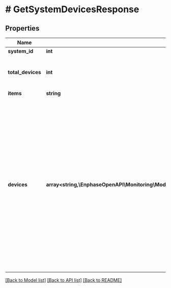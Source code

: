 # # GetSystemDevicesResponse

## Properties

Name | Type | Description | Notes
------------ | ------------- | ------------- | -------------
**system_id** | **int** | System ID. | [optional]
**total_devices** | **int** | Total active devices associated with the system. | [optional]
**items** | **string** | List key. | [optional]
**devices** | **array<string,\EnphaseOpenAPI\Monitoring\Model\GetSystemDevicesResponseDevicesValueInner[]>** | Hash keys include all the possible device types micros, meters, gateways, mids, q_relays, ACBs, Encharges, Enpowers (if the devices of this type are present). For all the device types, the object will contain the serial_number and model with some additional information pertaining to the device type. | [optional]

[[Back to Model list]](../../README.md#models) [[Back to API list]](../../README.md#endpoints) [[Back to README]](../../README.md)
